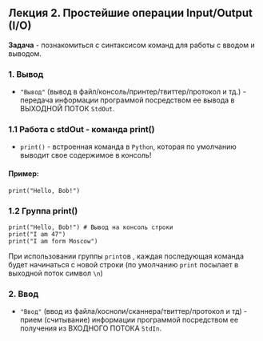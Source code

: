 ## Лекция 2. Простейшие операции Input/Output (I/O)

**Задача** - познакомиться с синтаксисом команд для работы с вводом и выводом.

### 1. Вывод 
* `"Вывод"` (вывод в файл/консоль/принтер/твиттер/протокол и тд.) - передача информации программой посредством ее вывода в ВЫХОДНОЙ ПОТОК `StdOut`.

### 1.1 Работа с stdOut - команда print()
* `print()` - встроенная команда в `Python`, которая по умолчанию выводит свое содержимое в консоль!

#### Пример:
```
print("Hello, Bob!")
```

### 1.2 Группа print()
```
print("Hello, Bob!") # Вывод на консоль строки
print("I am 47")
print("I am form Moscow")
```
При использовании группы `print`ов , каждая последующая команда будет начинаться с новой строки (по умолчанию `print` посылает в выходной поток символ `\n`)


### 2. Ввод
* `"Ввод"` (ввод из файла/косноли/сканнера/твиттер/протокол и тд) - прием (считывание) информации программой посредством ее получения из ВХОДНОГО ПОТОКА `StdIn`.
